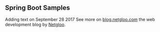 ## Spring Boot Samples
Adding text on September 28 2017
See more on [blog.netgloo.com](http://blog.netgloo.com) the web development blog by [Netgloo](http://netgloo.com).
